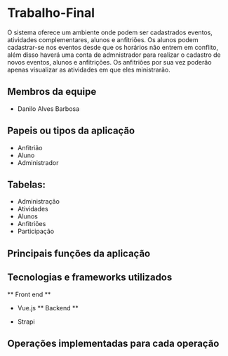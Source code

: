 # Trabalho-Final

O sistema oferece um ambiente onde podem ser cadastrados eventos, atividades complementares, alunos e anfitriões. 
Os alunos podem cadastrar-se nos eventos desde que os horários não entrem em conflito, além disso haverá uma conta
de admnistrador para realizar o cadastro de novos eventos, alunos e anfitrições. Os anfitriões por sua vez poderão apenas
visualizar as atividades em que eles ministrarão.
## Membros da equipe

- Danilo Alves Barbosa

## Papeis ou tipos da aplicação

- Anfitrião
- Aluno
- Administrador

## Tabelas:

- Administração
- Atividades
- Alunos
- Anfitriões
- Participação

## Principais funções da aplicação

## Tecnologias e frameworks utilizados

** Front end **
- Vue.js
** Backend **

- Strapi

## Operações implementadas para cada operação 

